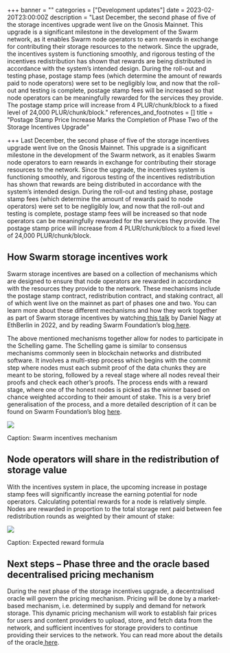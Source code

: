 +++
banner = ""
categories = ["Development updates"]
date = 2023-02-20T23:00:00Z
description = "Last December, the second phase of five of the storage incentives upgrade went live on the Gnosis Mainnet. This upgrade is a significant milestone in the development of the Swarm network, as it enables Swarm node operators to earn rewards in exchange for contributing their storage resources to the network. Since the upgrade, the incentives system is functioning smoothly, and rigorous testing of the incentives redistribution has shown that rewards are being distributed in accordance with the system’s intended design. During the roll-out and testing phase, postage stamp fees (which determine the amount of rewards paid to node operators) were set to be negligibly low, and now that the roll-out and testing is complete, postage stamp fees will be increased so that node operators can be meaningfully rewarded for the services they provide. The postage stamp price will increase from 4 PLUR/chunk/block to a fixed level of 24,000 PLUR/chunk/block."
references_and_footnotes = []
title = "Postage Stamp Price Increase Marks the Completion of Phase Two of the Storage Incentives Upgrade"

+++
Last December, the second phase of five of the storage incentives upgrade went live on the Gnosis Mainnet. This upgrade is a significant milestone in the development of the Swarm network, as it enables Swarm node operators to earn rewards in exchange for contributing their storage resources to the network. Since the upgrade, the incentives system is functioning smoothly, and rigorous testing of the incentives redistribution has shown that rewards are being distributed in accordance with the system’s intended design. During the roll-out and testing phase, postage stamp fees (which determine the amount of rewards paid to node operators) were set to be negligibly low, and now that the roll-out and testing is complete, postage stamp fees will be increased so that node operators can be meaningfully rewarded for the services they provide. The postage stamp price will increase from 4 PLUR/chunk/block to a fixed level of 24,000 PLUR/chunk/block.

## How Swarm storage incentives work

Swarm storage incentives are based on a collection of mechanisms which are designed to ensure that node operators are rewarded in accordance with the resources they provide to the network. These mechanisms include the postage stamp contract, redistribution contract, and staking contract, all of which went live on the mainnet as part of phases one and two. You can learn more about these different mechanisms and how they work together as part of Swarm storage incentives by watching[ this talk](https://www.youtube.com/watch?v=OH18D_PKo9U&t=1454s) by Daniel Nagy at EthBerlin in 2022, and by reading Swarm Foundation’s blog[ here](https://blog.ethswarm.org/foundation/2022/towards-the-world-computer.-the-swarm-network-upgrade-has-started./).

The above mentioned mechanisms together allow for nodes to participate in the Schelling game. The Schelling game is similar to consensus mechanisms commonly seen in blockchain networks and distributed software. It involves a multi-step process which begins with the commit step where nodes must each submit proof of the data chunks they are meant to be storing, followed by a reveal stage where all nodes reveal their proofs and check each other’s proofs. The process ends with a reward stage, where one of the honest nodes is picked as the winner based on chance weighted according to their amount of stake. This is a very brief generalisation of the process, and a more detailed description of it can be found on Swarm Foundation’s blog [here](https://blog.ethswarm.org/foundation/2022/monthly-ecosystem-call-29-september-2022-recap/).

![](/uploads/storage-incentives.png)

Caption: Swarm incentives mechanism

## Node operators will share in the redistribution of storage value

With the incentives system in place, the upcoming increase in postage stamp fees will significantly increase the earning potential for node operators. Calculating potential rewards for a node is relatively simple. Nodes are rewarded in proportion to the total storage rent paid between fee redistribution rounds as weighted by their amount of stake:

![](/uploads/storage_formula.png)

Caption: Expected reward formula

## Next steps – Phase three and the oracle based decentralised pricing mechanism

During the next phase of the storage incentives upgrade, a decentralised oracle will govern the pricing mechanism. Pricing will be done by a market-based mechanism, i.e. determined by supply and demand for network storage. This dynamic pricing mechanism will work to establish fair prices for users and content providers to upload, store, and fetch data from the network, and sufficient incentives for storage providers to continue providing their services to the network. You can read more about the details of the oracle[ here](https://blog.ethswarm.org/foundation/2022/the-mechanics-of-swarm-networks-storage-incentives/).